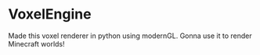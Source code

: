 # VoxelEngine
 
Made this voxel renderer in python using modernGL. Gonna use it to render Minecraft worlds!  